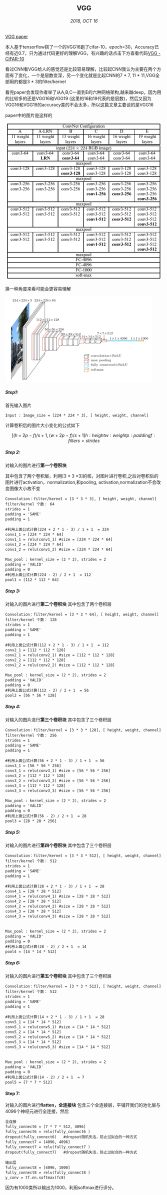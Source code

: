 ## <center>VGG</center>
###### <center>2018, OCT 16</center>

[VGG paper ](https://arxiv.org/pdf/1409.1556.pdf)

本人基于tensorflow搭了一个的VGG16跑了cifar-10，epoch=30，Accuracy已经有近0.7，只为通过代码更好的理解VGG，有兴趣的话点击下方查看代码[VGG - CIFAR-10](https://github.com/WeiYangBin/VGG16/blob/master/VGG16.ipynb)

看过CNN看VGG给人的感觉还是比较容易理解，比较起CNN我认为主要在两个方面有了变化，一个是层数变深，另一个变化就是比起CNN的7 * 7, 11 * 11,VGG全部用的都是3 * 3的filter/kernel

看完paper会发现作者举了从A,B,C一直到E的六种网络架构,越来越deep，因为用的比较多的还是VGG16和VGG19 (这里的16和19代表的是层数)，然后又因为VGG16和VGG19的accuracy差的不会太多，所以这篇文章主要谈的是VGG16

paper中的图片是这样的

![image](https://github.com/WeiYangBin/Notes-Deep-Learning/blob/master/Picture/VGG%E6%9E%B6%E6%9E%84.png)

换一种角度来看可能会更容易理解

![image](https://github.com/WeiYangBin/Notes-Deep-Learning/blob/master/Picture/VGG.jpg)

##### Step1:

首先输入图片
```
Input : Image_size = [224 * 224 * 3], [ height, weight, channel]
```

计算卷积后的图片大小变化的公式如下
```math
[(h + 2p - f )/ s + 1  ,  (w + 2p - f )/ s + 1]

h :height  

w:weight

p:padding

f:filter

s = strides
```

##### Step 2:

对输入的图片进行**第一个卷积块**

其中包含了两个卷积层，利用[3 * 3 *3]的核，对图片进行卷积,之后对卷积后的图片进行activation，normalization,和pooling,
activation,normalization不会改变图像大小故不变
```
Convolution：filter/kernel = [3 * 3 * 3], [ height, weight, channel] 
filter/kernel 个数： 64
strides = 1
padding = 'SAME'  
padding = 1

#利用上面公式计算(224 + 2 * 1 - 3) / 1 + 1  = 224 
conv1_1 = [224 * 224 * 64]
conv1_1 = relu(conv1_1) #size = [224 * 224 * 64]
conv1_2 = [224 * 224 * 64]
conv1_2 = relu(conv1_2) #size = [224 * 224 * 64]

Max_pool : kernel_size = (2 * 2), strides = 2
padding = 'VALID' 
padding = 0
#利用上面公式计算(224 - 2) / 2 + 1  = 112
pool1 = [112 * 112 * 64]
```

##### Step 3:

对输入的图片进行**第二个卷积块**
其中包含了两个卷积层

```
Convolution：filter/kernel = [3 * 3 * 64], [ height, weight, channel] 
filter/kernel 个数： 128
strides = 1
padding = 'SAME'  
padding = 1

#利用上面公式计算(112 + 2 * 1 - 3) / 1 + 1  = 112 
conv2_1 = [112 * 112 * 128]
conv2_1 = relu(conv2_1) #size = [112 * 112 * 128]
conv2_2 = [112 * 112 * 128]
conv2_2 = relu(conv2_2) #size = [112 * 112 * 128]

Max_pool : kernel_size = (2 * 2), strides = 2
padding = 'VALID' 
padding = 0
#利用上面公式计算(112 - 2) / 2 + 1  = 56
pool2 = [56 * 56 * 128]
```

##### Step 4:

对输入的图片进行**第三个卷积块**
其中包含了三个卷积层

```
Convolution：filter/kernel = [3 * 3 * 128], [ height, weight, channel] 
filter/kernel 个数： 256
strides = 1
padding = 'SAME'  
padding = 1

#利用上面公式计算(56 + 2 * 1 - 3) / 1 + 1  = 56
conv3_1 = [56 * 56 * 256]
conv3_1 = relu(conv3_1) #size = [56 * 56 * 256]
conv3_2 = [112 * 112 * 128]
conv3_2 = relu(conv3_2) #size = [56 * 56 * 256]
conv3_3 = [112 * 112 * 128]
conv3_3 = relu(conv3_3) #size = [56 * 56 * 256]

Max_pool : kernel_size = (2 * 2), strides = 2
padding = 'VALID' 
padding = 0
#利用上面公式计算(56 - 2) / 2 + 1  = 28
pool3 = [28 * 28 * 256]
```

##### Step 5:

对输入的图片进行**第四个卷积块**
其中包含了三个卷积层
```
Convolution：filter/kernel = [3 * 3 * 512], [ height, weight, channel] 
filter/kernel 个数： 512
strides = 1
padding = 'SAME'  
padding = 1

#利用上面公式计算(28 + 2 * 1 - 3) / 1 + 1  = 28
conv4_1 = [28 * 28 * 512]
conv4_1 = relu(conv4_1) #size = [28 * 28 * 512]
conv4_2 = [28 * 28 * 512]
conv4_2 = relu(conv4_2) #size = [28 * 28 * 512]
conv4_3 = [28 * 28 * 512]
conv4_3 = relu(conv4_3) #size = [28 * 28 * 512]


Max_pool : kernel_size = (2 * 2), strides = 2
padding = 'VALID' 
padding = 0
#利用上面公式计算(28 - 2) / 2 + 1  = 14
pool4 = [14 * 14 * 512]
```

##### Step 6:

对输入的图片进行**第五个卷积块**
其中包含了三个卷积层
```
Convolution：filter/kernel = [3 * 3 * 512], [ height, weight, channel] 
filter/kernel 个数： 512
strides = 1
padding = 'SAME'  
padding = 1

#利用上面公式计算(14 + 2 * 1 - 3) / 1 + 1  = 28
conv5_1 = [14 * 14 * 512]
conv5_1 = relu(conv5_1) #size = [14 * 14 * 512]
conv5_2 = [14 * 14 * 512]
conv5_2 = relu(conv5_2) #size = [14 * 14 * 512]
conv5_3 = [14 * 14 * 512]
conv5_3 = relu(conv5_3) #size = [14 * 14 * 512]


Max_pool : kernel_size = (2 * 2), strides = 2
padding = 'VALID' 
padding = 0
#利用上面公式计算(14 - 2) / 2 + 1  = 7
pool5 = [7 * 7 * 512]
```

#### Step 7:

对输入的图片进行**flatten，全连接块**
包含三个全连接层，平铺开我们的池化层与4096个神经元进行全连接，然后
```
全连接
fully_connect6 = [7 * 7 * 512, 4096]
fully_connect6 = relu(fully_connect6 )
dropout(fully_connect6)   #dropout随机失活，防止过拟合的一种方式
fully_connect7 = [4096, 4096]
fully_connect7 = relu(fully_connect7 )
dropout(fully_connect7)   #dropout随机失活，防止过拟合的一种方式

输出层
fully_connect8 = [4096, 1000]
fully_connect8 = relu(fully_connect8 )
y_conv = tf.nn.softmax(fc8)
```

因为有1000类所以输出为1000，利用softmax进行评分。
